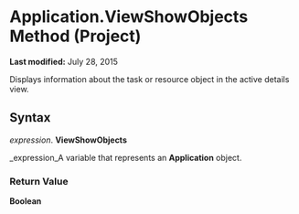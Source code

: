 
# Application.ViewShowObjects Method (Project)

 **Last modified:** July 28, 2015

Displays information about the task or resource object in the active details view.

## Syntax

 _expression_. **ViewShowObjects**

 _expression_A variable that represents an  **Application** object.


### Return Value

 **Boolean**

